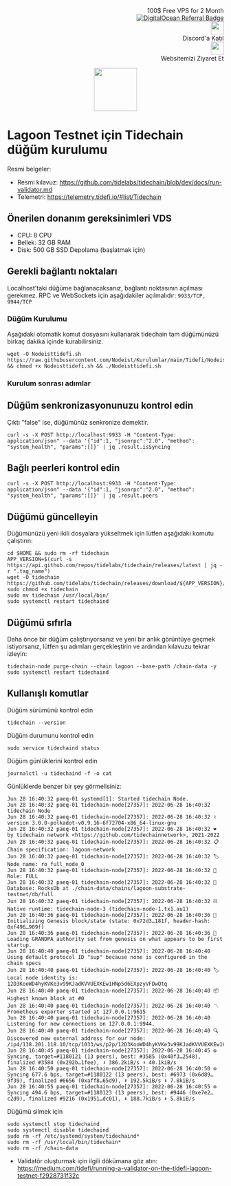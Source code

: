 <p style="font-size:14px" align="right">
 100$ Free VPS for 2 Month <br>
 <a target="_blank" href="https://www.digitalocean.com/?refcode=410c988c8b3e&utm_campaign=Referral_Invite&utm_medium=Referral_Program&utm_source=badge"><img src="https://web-platforms.sfo2.cdn.digitaloceanspaces.com/WWW/Badge%201.svg" alt="DigitalOcean Referral Badge" /></a></br>
<a href="https://discord.gg/ypx7mJ6Zzb" target="_blank"><img src="https://cdn.logojoy.com/wp-content/uploads/20210422095037/discord-mascot.png" width="30"/></a><br> Discord'a Katıl <br>
<a href="https://nodeist.site/" target="_blank"><img src="https://raw.githubusercontent.com/Nodeist/Testnet_Kurulumlar/main/logo.png" width="30"/></a><br> Websitemizi Ziyaret Et <br>
</p>


<p align="center">
  <img height="100" height="auto" src="https://user-images.githubusercontent.com/50621007/176684496-cee59c96-79be-4185-af80-c418ac4dbe63.png">
</p>

# Lagoon Testnet için Tidechain düğüm kurulumu

Resmi belgeler:
- Resmi kılavuz: https://github.com/tidelabs/tidechain/blob/dev/docs/run-validator.md
- Telemetri: https://telemetry.tidefi.io/#list/Tidechain

## Önerilen donanım gereksinimleri VDS
- CPU: 8 CPU
- Bellek: 32 GB RAM
- Disk: 500 GB SSD Depolama (başlatmak için)

## Gerekli bağlantı noktaları
Localhost'taki düğüme bağlanacaksanız, bağlantı noktasının açılması gerekmez.
RPC ve WebSockets için aşağıdakiler açılmalıdır: `9933/TCP, 9944/TCP`

### Düğüm Kurulumu
Aşağıdaki otomatik komut dosyasını kullanarak tidechain tam düğümünüzü birkaç dakika içinde kurabilirsiniz.
```
wget -O Nodeisttidefi.sh https://raw.githubusercontent.com/Nodeist/Kurulumlar/main/Tidefi/Nodeisttidefi.sh && chmod +x Nodeisttidefi.sh && ./Nodeisttidefi.sh
```

### Kurulum sonrası adımlar

## Düğüm senkronizasyonunuzu kontrol edin
Çıktı "false" ise, düğümünüz senkronize demektir.
```
curl -s -X POST http://localhost:9933 -H "Content-Type: application/json" --data '{"id":1, "jsonrpc":"2.0", "method": "system_health", "params":[]}' | jq .result.isSyncing
```

## Bağlı peerleri kontrol edin
```
curl -s -X POST http://localhost:9933 -H "Content-Type: application/json" --data '{"id":1, "jsonrpc":"2.0", "method": "system_health", "params":[]}' | jq .result.peers
```

## Düğümü güncelleyin
Düğümünüzü yeni ikili dosyalara yükseltmek için lütfen aşağıdaki komutu çalıştırın:
```
cd $HOME && sudo rm -rf tidechain
APP_VERSION=$(curl -s https://api.github.com/repos/tidelabs/tidechain/releases/latest | jq -r ".tag_name")
wget -O tidechain https://github.com/tidelabs/tidechain/releases/download/${APP_VERSION}/tidechain
sudo chmod +x tidechain
sudo mv tidechain /usr/local/bin/
sudo systemctl restart tidechaind
```

## Düğümü sıfırla
Daha önce bir düğüm çalıştırıyorsanız ve yeni bir anlık görüntüye geçmek istiyorsanız, lütfen şu adımları gerçekleştirin ve ardından kılavuzu tekrar izleyin:
```
tidechain-node purge-chain --chain lagoon --base-path /chain-data -y
sudo systemctl restart tidechaind
```

## Kullanışlı komutlar
Düğüm sürümünü kontrol edin
```
tidechain --version
```

Düğüm durumunu kontrol edin
```
sudo service tidechaind status
```

Düğüm günlüklerini kontrol edin
```
journalctl -u tidechaind -f -o cat
```

Günlüklerde benzer bir şey görmelisiniz:
```
Jun 28 16:40:32 paeq-01 systemd[1]: Started tidechain Node.
Jun 28 16:40:32 paeq-01 tidechain-node[27357]: 2022-06-28 16:40:32 tidechain Node
Jun 28 16:40:32 paeq-01 tidechain-node[27357]: 2022-06-28 16:40:32 ✌️  version 3.0.0-polkadot-v0.9.16-6f72704-x86_64-linux-gnu
Jun 28 16:40:32 paeq-01 tidechain-node[27357]: 2022-06-28 16:40:32 ❤️  by tidechain network <https://github.com/tidechainnetwork>, 2021-2022
Jun 28 16:40:32 paeq-01 tidechain-node[27357]: 2022-06-28 16:40:32 📋 Chain specification: lagoon-network
Jun 28 16:40:32 paeq-01 tidechain-node[27357]: 2022-06-28 16:40:32 🏷  Node name: ro_full_node_0
Jun 28 16:40:32 paeq-01 tidechain-node[27357]: 2022-06-28 16:40:32 👤 Role: FULL
Jun 28 16:40:32 paeq-01 tidechain-node[27357]: 2022-06-28 16:40:32 💾 Database: RocksDb at ./chain-data/chains/lagoon-substrate-testnet/db/full
Jun 28 16:40:32 paeq-01 tidechain-node[27357]: 2022-06-28 16:40:32 ⛓  Native runtime: tidechain-node-3 (tidechain-node-1.tx1.au1)
Jun 28 16:40:36 paeq-01 tidechain-node[27357]: 2022-06-28 16:40:36 🔨 Initializing Genesis block/state (state: 0x72d3…181f, header-hash: 0xf496…909f)
Jun 28 16:40:36 paeq-01 tidechain-node[27357]: 2022-06-28 16:40:36 👴 Loading GRANDPA authority set from genesis on what appears to be first startup.
Jun 28 16:40:40 paeq-01 tidechain-node[27357]: 2022-06-28 16:40:40 Using default protocol ID "sup" because none is configured in the chain specs
Jun 28 16:40:40 paeq-01 tidechain-node[27357]: 2022-06-28 16:40:40 🏷  Local node identity is: 12D3KooWD4hyKVKe3v99KJadKVVUEXKEw1HNp5d6EXpzyVFDwQtq
Jun 28 16:40:40 paeq-01 tidechain-node[27357]: 2022-06-28 16:40:40 📦 Highest known block at #0
Jun 28 16:40:40 paeq-01 tidechain-node[27357]: 2022-06-28 16:40:40 〽️ Prometheus exporter started at 127.0.0.1:9615
Jun 28 16:40:40 paeq-01 tidechain-node[27357]: 2022-06-28 16:40:40 Listening for new connections on 127.0.0.1:9944.
Jun 28 16:40:40 paeq-01 tidechain-node[27357]: 2022-06-28 16:40:40 🔍 Discovered new external address for our node: /ip4/138.201.118.10/tcp/1033/ws/p2p/12D3KooWD4hyKVKe3v99KJadKVVUEXKEw1HNp5d6EXpzyVFDwQtq
Jun 28 16:40:45 paeq-01 tidechain-node[27357]: 2022-06-28 16:40:45 ⚙️  Syncing, target=#1180121 (13 peers), best: #3585 (0x40f3…2548), finalized #3584 (0x292b…1fee), ⬇ 386.2kiB/s ⬆ 40.1kiB/s
Jun 28 16:40:50 paeq-01 tidechain-node[27357]: 2022-06-28 16:40:50 ⚙️  Syncing 677.6 bps, target=#1180122 (13 peers), best: #6973 (0x6d89…9f39), finalized #6656 (0xaff8…65d9), ⬇ 192.5kiB/s ⬆ 7.8kiB/s
Jun 28 16:40:55 paeq-01 tidechain-node[27357]: 2022-06-28 16:40:55 ⚙️  Syncing 494.6 bps, target=#1180123 (13 peers), best: #9446 (0xe7e2…c2d9), finalized #9216 (0x1951…dc01), ⬇ 188.7kiB/s ⬆ 5.8kiB/s
```

Düğümü silmek için
```
sudo systemctl stop tidechaind
sudo systemctl disable tidechaind
sudo rm -rf /etc/systemd/system/tidechaind*
sudo rm -rf /usr/local/bin/tidechain*
sudo rm -rf /chain-data
```


* Validatör oluşturmak için ilgili dökümana göz atın:
https://medium.com/tidefi/running-a-validator-on-the-tidefi-lagoon-testnet-f2928731f32c
